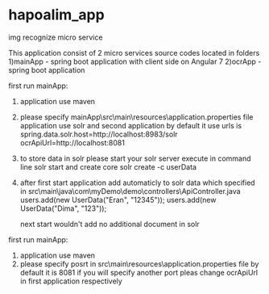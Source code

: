 # hapoalim_app
img recognize micro service

This application consist of 2 micro services
source codes located in folders
1)mainApp - spring boot application with client side on Angular 7
2)ocrApp - spring boot application

first run mainApp:
1) application use maven 
2) please specify mainApp\src\main\resources\application.properties file
	application use solr and second application by default it use urls is	
	spring.data.solr.host=http://localhost:8983/solr 
	ocrApiUrl=http://localhost:8081
3)	to store data in solr please start your solr server
	execute in command line 
	solr start
	and create core
	solr create -c userData
4) after first start application add automaticly to solr data which specified in 
	src\main\java\com\myDemo\demo\controllers\ApiController.java
	 users.add(new UserData("Eran", "12345"));
     users.add(new UserData("Dima", "123"));
	 
	 next start wouldn't add no additional document in solr
	 
first run mainApp:
1) application use maven 
2)	please specify posrt in src\main\resources\application.properties file by default it is 8081
	if you will specify another port pleas change ocrApiUrl in first application respectively
